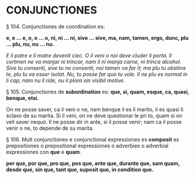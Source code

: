 # CONJUNCTIONES

§ 104. Conjunctiones de coordination es:

**e, e ... e, o, o ... o, ni, ni ... ni, sive ... sive, ma, nam, tamen, ergo, dunc, plu ... plu, nu, nu ... nu.**

_E li patre e li matre devenit ciec. O il veni o noi deve cluder li porta. Il certmen ne va manjar ni trincar, nam il ni manja carne, ni trinca alcohol. Sive tu consenti, sive tu ne consenti, noi tamen va far it; ma plu tu obstina te, plu tu va esser isolat. Nu, tu posse far quo tu vole. Il ne plu es normal in li cap, nam nu il ride, nu il plora sin visibil motive._

§ 105. Conjunctiones de **subordination** es: **que, si, quam, esque, ca, quasi, benque, etsí.**

On ne posse saver, ca il veni o ne, nam benque il es li marito, il es quasi li sclavo de su marita. Si il veni, on ne deve questionar le pri to, quam si on vell saver nequó. Il ne posse dir in ante, si il posse venir; nam ca il posse venir o ne, to depende de su marita.

§ 106. Mult conjunctiones e conjunctional expressiones es **composit** ex prepositiones o prepositional expressiones o adverbies o adverbial expressiones con **que** e **quam**.

**per que, por que, pro que, pos que, ante que, durante que, sam quam, desde que, sin que, tant que, suposit que, in condition que.**
